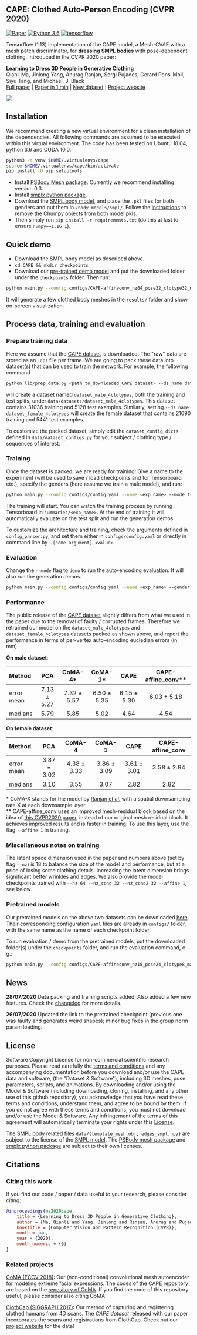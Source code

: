 ## CAPE: Clothed Auto-Person Encoding (CVPR 2020)

[![Paper](https://img.shields.io/badge/arXiv-Paper-b31b1b.svg)](https://arxiv.org/abs/1907.13615) [![Python 3.6](https://img.shields.io/badge/python-3.6-blue.svg)]() [![tensorflow](https://aleen42.github.io/badges/src/tensorflow.svg)]()

Tensorflow (1.13) implementation of the CAPE model, a Mesh-CVAE with a mesh patch discriminator, for **dressing SMPL bodies** with pose-dependent clothing, introduced in the CVPR 2020 paper:

**Learning to Dress 3D People in Generative Clothing** <br>
Qianli Ma, Jinlong Yang, Anurag Ranjan, Sergi Pujades, Gerard Pons-Moll, Siyu Tang, and Michael. J. Black <br>
[Full paper](https://openaccess.thecvf.com/content_CVPR_2020/papers/Ma_Learning_to_Dress_3D_People_in_Generative_Clothing_CVPR_2020_paper.pdf) | [Paper in 1 min](https://cape.is.tue.mpg.de/uploads/ckeditor/attachments/273/382-1min.mp4) | [New dataset](https://cape.is.tue.mpg.de/dataset) | [Project website](https://cape.is.tue.mpg.de/)


![](data/cape.gif)

## Installation

We recommend creating a new virtual environment for a clean installation of the dependencies. All following commands are assumed to be executed within this virtual environment. The code has been tested on Ubuntu 18.04, python 3.6 and CUDA 10.0.

```bash
python3 -m venv $HOME/.virtualenvs/cape
source $HOME/.virtualenvs/cape/bin/activate
pip install -U pip setuptools
```

- Install [PSBody Mesh package](https://github.com/MPI-IS/mesh). Currently we recommend installing version 0.3.
- Install [smplx python package](https://github.com/vchoutas/smplx). 
- Download the [SMPL body model](https://smpl.is.tue.mpg.de/), and place the `.pkl` files for both genders and put them in `/body_models/smpl/`. Follow the [instructions](https://github.com/vchoutas/smplx/blob/master/tools/README.md) to remove the Chumpy objects from both model pkls.  
- Then simply run `pip install -r requirements.txt` (do this at last to ensure `numpy==1.16.1`).

## Quick demo 

- Download the SMPL body model as described above.
- `cd CAPE && mkdir checkpoints`
- Download our [pre-trained demo model](https://drive.google.com/drive/folders/11n7iuW0DBZH2ZZa67QEb-mdg29gaUyHE?usp=sharing) and put the downloaded folder under the `checkpoints` folder. Then run:

```bash
python main.py --config configs/CAPE-affineconv_nz64_pose32_clotype32_male.yaml --mode demo_full
```

It will generate a few clothed body meshes in the `results/` folder and show on-screen visualization.

## Process data, training and evaluation
### Prepare training data
Here we assume that the [CAPE dataset](https://cape.is.tue.mpg.de/dataset) is downloaded. The "raw" data are stored as an `.npz` file per frame. We are going to pack these data into dataset(s) that can be used to train the network. For example, the following command
```bash
python lib/prep_data.py <path_to_downloaded_CAPE_dataset> --ds_name dataset_male_4clotypes --phase both
```
will create a dataset named `dataset_male_4clotypes`, both the training and test splits, under `data/datasets/dataset_male_4clotypes`. This dataset contains 31036 training and 5128 test examples. Similarly, setting `--ds_name dataset_female_4clotypes` will create the female dataset that contains 21090 training and 5441 test examples.

To customize the packed dataset, simply edit the `dataset_config_dicts` defined in `data/dataset_configs.py` for your subject / clothing type / sequences of interest.

### Training

Once the dataset is packed, we are ready for training! Give a name to the experiment (will be used to save / load checkpoints and for Tensorboard etc.), specify the genders (here assume we train a male model), and run:

```bash
python main.py --config configs/config.yaml --name <exp_name> --mode train
```

The training will start. You can watch the training process by running Tensorboard in `summaries/<exp_name>`. At the end of training it will automatically evaluate on the test split and run the generation demos.

To customize the architecture and training, check the arguments defined in `config_parser.py`, and set them either in `configs/config.yaml` or directly in command line by`--[some argument] <value>`.

### Evaluation

Change the `--mode` flag to `demo` to run the auto-encoding evaluation. It will also run the generation demos. 

```bash
python main.py --config configs/config.yaml --name <exp_name> --gender <gender> --mode demo_full
```

### Performance

The public release of the [CAPE dataset]((https://cape.is.tue.mpg.de/dataset)) slightly differs from what we used in the paper due to the removal of faulty / corrupted frames. Therefore we retrained our model on the `dataset_male_4clotypes` and `dataset_female_4clotypes` datasets packed as shown above, and report the performance in terms of per-vertex auto-encoding eucledian errors (in mm).

**On male dataset**:

| Method       | PCA           | CoMA-4\*        | CoMA-1\*      | CAPE          | CAPE-affine\_conv\** |
| :------------ | :-------------: | :-------------: | :-------------: | :-------------: | :-------------: |
| error mean   | 7.13 ± 5.27 | 7.32 ± 5.57 | 6.50 ± 5.35  | 6.15 ± 5.30 |  6.03 ± 5.18  |
| medians      | 5.79       |   5.85       | 5.02        | 4.64        |  4.54      |

**On female dataset**:

| Method     |     PCA     |   CoMA-4    |   CoMA-1    |    CAPE     | CAPE-affine\_conv |
| :--------- | :---------: | :---------: | :---------: | :---------: | :---------------: |
| error mean | 3.87 ± 3.02 | 4.38 ± 3.33 | 3.86 ± 3.09 | 3.61 ± 3.01 |    3.58 ± 2.94    |
| medians    |    3.10     |    3.55     |    3.07     |    2.82     |       2.82        |

\* CoMA-X stands for the model by [Ranjan et al.](https://arxiv.org/abs/1807.10267) with a spatial downsampling rate X at each downsample layer. <br>
\*\* CAPE-affine\_conv uses an improved mesh-residual block based on the idea of [this CVPR2020 paper](https://arxiv.org/abs/2004.02658), instead of our original mesh residual block. It achieves improved results and is faster in training. To use this layer, use the flag `--affine 1` in training.

### Miscellaneous notes on training

The latent space dimension used in the paper and numbers above (set by flag `--nz`) is 18 to balance the size of the model and performance, but at a price of losing some clothing details. Increasing the latent dimension brings significant better wrinkles and edges. We also provide the model checkpoints trained with `--nz 64 --nz_cond 32 --nz_cond2 32 --affine 1`, see below.

### Pretrained models

Our pretrained models on the above two datasets can be downloaded [here](https://drive.google.com/drive/folders/12tjK-nSvDAYqezoePTJwG-ZIpcHjRuxM?usp=sharing).  Their corresponding configuration `yaml` files are already in `configs/` folder, with the same name as the name of each checkpoint folder.

To run evaluation / demo from the pretrained models, put the downloaded folder(s) under the `checkpoints` folder, and run the evaluation command, e. g.:

```bash
python main.py --config configs/CAPE-affineconv_nz18_pose24_clotype8_male.yaml
```


## News
**28/07/2020** Data packing and training scripts added! Also added a few new features. Check the [changelog](./CHANGELOG.md) for more details.

**26/07/2020** Updated the link to the pretrained checkpoint (previous one was faulty and generates weird shapes); minor bug fixes in the group norm param loading.

## License

Software Copyright License for non-commercial scientific research purposes. Please read carefully the [terms and conditions](./LICENSE) and any accompanying documentation before you download and/or use the CAPE data and software, (the "Dataset & Software"), including 3D meshes, pose parameters, scripts, and animations. By downloading and/or using the Model & Software (including downloading, cloning, installing, and any other use of this github repository), you acknowledge that you have read these terms and conditions, understand them, and agree to be bound by them. If you do not agree with these terms and conditions, you must not download and/or use the Model & Software. Any infringement of the terms of this agreement will automatically terminate your rights under this [License](./LICENSE).

The SMPL body related files  `data/{template_mesh.obj, edges_smpl.npy}` are  subject to the license of the [SMPL model](https://smpl.is.tue.mpg.de/modellicense). The [PSBody mesh package](https://github.com/MPI-IS/mesh) and [smplx python package](https://github.com/vchoutas/smplx) are subject to their own licenses.

## Citations
### Citing this work
If you find our code / paper / data useful to your research, please consider citing:

```bibtex
@inproceedings{ma2020cape,
    title = {Learning to Dress 3D People in Generative Clothing},
    author = {Ma, Qianli and Yang, Jinlong and Ranjan, Anurag and Pujades, Sergi and Pons-Moll, Gerard and Tang, Siyu and Black, Michael J.},
    booktitle = {Computer Vision and Pattern Recognition (CVPR)},
    month = jun,
    year = {2020},
    month_numeric = {6}
}
```

### Related projects

[CoMA (ECCV 2018)](https://coma.is.tue.mpg.de/): Our (non-conditional) convolutional mesh autoencoder for modeling extreme facial expressions. The codes of the CAPE repository are based on the [repository of CoMA](https://github.com/anuragranj/coma). If you find the code of this repository useful, please consider also citing CoMA.

[ClothCap (SIGGRAPH 2017)](http://clothcap.is.tue.mpg.de/): Our method of capturing and registering clothed humans from 4D scans. The *CAPE dataset* released with our paper incorporates the scans and registrations from ClothCap. Check out our [project website](https://cape.is.tue.mpg.de/dataset) for the data!
